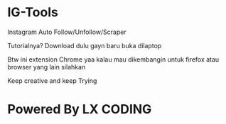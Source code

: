 # IG-Tools
Instagram Auto Follow/Unfollow/Scraper

Tutorialnya?
Download dulu gayn baru buka dilaptop

Btw ini extension Chrome yaa
kalau mau dikembangin untuk firefox atau browser yang lain silahkan

Keep creative and keep Trying

# Powered By LX CODING
